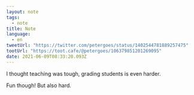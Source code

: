 ```yaml
---
layout: note
tags:
  - note
title: Note
language:
  - en
tweetUrl: "https://twitter.com/petergoes/status/1402544781889257475"
tootUrl: "https://toot.cafe/@petergoes/106379851201269095"
date: 2021-06-09T08:33:20.093Z
---
```

I thought teaching was tough, grading students is even harder.

Fun though! But also hard.

